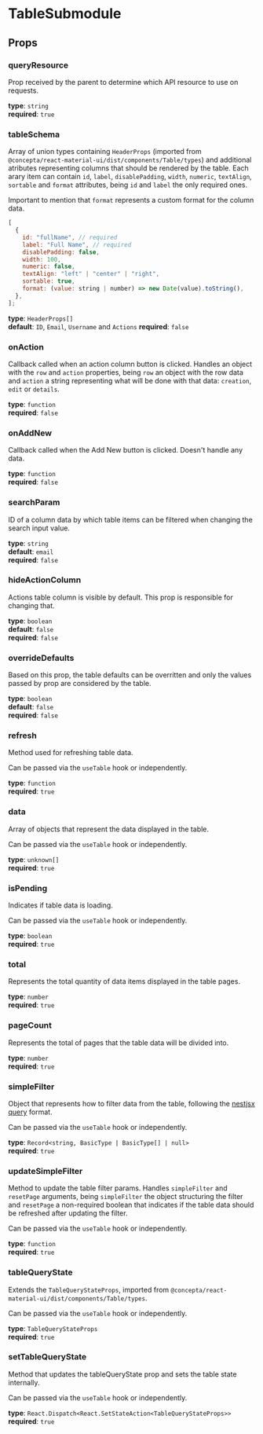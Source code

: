 # TableSubmodule

## Props

### **queryResource**

Prop received by the parent to determine which API resource to use on requests.

**type**: `string`\
**required**: `true`

### **tableSchema**

Array of union types containing `HeaderProps` (imported from `@concepta/react-material-ui/dist/components/Table/types`) and additional atributes representing columns that should be rendered by the table. Each arary item can contain `id`, `label`, `disablePadding`, `width`, `numeric`, `textAlign`, `sortable` and `format` attributes, being `id` and `label` the only required ones.

Important to mention that `format` represents a custom format for the column data.

```js
[
  {
    id: "fullName", // required
    label: "Full Name", // required
    disablePadding: false,
    width: 100,
    numeric: false,
    textAlign: "left" | "center" | "right",
    sortable: true,
    format: (value: string | number) => new Date(value).toString(),
  },
];
```

**type**: `HeaderProps[]`\
**default**: `ID`, `Email`, `Username` and `Actions`
**required**: `false`

### **onAction**

Callback called when an action column button is clicked. Handles an object with the `row` and `action` properties, being `row` an object with the row data and `action` a string representing what will be done with that data: `creation`, `edit` or `details`.

**type**: `function`\
**required**: `false`

### **onAddNew**

Callback called when the Add New button is clicked. Doesn't handle any data.

**type**: `function`\
**required**: `false`

### **searchParam**

ID of a column data by which table items can be filtered when changing the search input value.

**type**: `string`\
**default**: `email`\
**required**: `false`

### **hideActionColumn**

Actions table column is visible by default. This prop is responsible for changing that.

**type**: `boolean`\
**default**: `false`\
**required**: `false`

### **overrideDefaults**

Based on this prop, the table defaults can be overritten and only the values passed by prop are considered by the table.

**type**: `boolean`\
**default**: `false`\
**required**: `false`

### **refresh**

Method used for refreshing table data.

Can be passed via the `useTable` hook or independently.

**type**: `function`\
**required**: `true`

### **data**

Array of objects that represent the data displayed in the table.

Can be passed via the `useTable` hook or independently.

**type**: `unknown[]`\
**required**: `true`

### **isPending**

Indicates if table data is loading.

Can be passed via the `useTable` hook or independently.

**type**: `boolean`\
**required**: `true`

### **total**

Represents the total quantity of data items displayed in the table pages.

**type**: `number`\
**required**: `true`

### **pageCount**

Represents the total of pages that the table data will be divided into.

**type**: `number`\
**required**: `true`

### **simpleFilter**

Object that represents how to filter data from the table, following the [nestjsx query](https://github.com/nestjsx/crud/wiki/Requests#filter) format.

Can be passed via the `useTable` hook or independently.

**type**: `Record<string, BasicType | BasicType[] | null>`\
**required**: `true`

### **updateSimpleFilter**

Method to update the table filter params. Handles `simpleFilter` and `resetPage` arguments, being `simpleFilter` the object structuring the filter and `resetPage` a non-required boolean that indicates if the table data should be refreshed after updating the filter.

Can be passed via the `useTable` hook or independently.

**type**: `function`\
**required**: `true`

### **tableQueryState**

Extends the `TableQueryStateProps`, imported from `@concepta/react-material-ui/dist/components/Table/types`.

Can be passed via the `useTable` hook or independently.

**type**: `TableQueryStateProps`\
**required**: `true`

### **setTableQueryState**

Method that updates the tableQueryState prop and sets the table state internally.

Can be passed via the `useTable` hook or independently.

**type**: `React.Dispatch<React.SetStateAction<TableQueryStateProps>>`\
**required**: `true`
